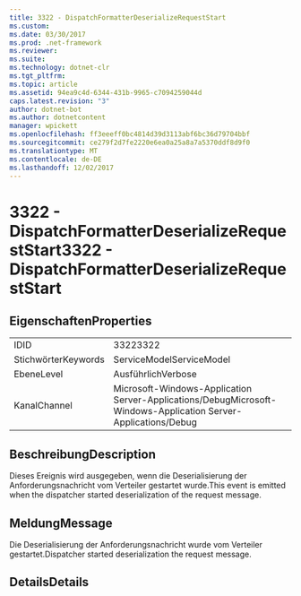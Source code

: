 ```yaml
---
title: 3322 - DispatchFormatterDeserializeRequestStart
ms.custom: 
ms.date: 03/30/2017
ms.prod: .net-framework
ms.reviewer: 
ms.suite: 
ms.technology: dotnet-clr
ms.tgt_pltfrm: 
ms.topic: article
ms.assetid: 94ea9c4d-6344-431b-9965-c7094259044d
caps.latest.revision: "3"
author: dotnet-bot
ms.author: dotnetcontent
manager: wpickett
ms.openlocfilehash: ff3eeeff0bc4814d39d3113abf6bc36d79704bbf
ms.sourcegitcommit: ce279f2d7fe2220e6ea0a25a8a7a5370ddf8d9f0
ms.translationtype: MT
ms.contentlocale: de-DE
ms.lasthandoff: 12/02/2017
---
```

# <a name="3322---dispatchformatterdeserializerequeststart"></a><span data-ttu-id="cafc8-102">3322 - DispatchFormatterDeserializeRequestStart</span><span class="sxs-lookup"><span data-stu-id="cafc8-102">3322 - DispatchFormatterDeserializeRequestStart</span></span>
## <a name="properties"></a><span data-ttu-id="cafc8-103">Eigenschaften</span><span class="sxs-lookup"><span data-stu-id="cafc8-103">Properties</span></span>  
  
|||  
|-|-|  
|<span data-ttu-id="cafc8-104">ID</span><span class="sxs-lookup"><span data-stu-id="cafc8-104">ID</span></span>|<span data-ttu-id="cafc8-105">3322</span><span class="sxs-lookup"><span data-stu-id="cafc8-105">3322</span></span>|  
|<span data-ttu-id="cafc8-106">Stichwörter</span><span class="sxs-lookup"><span data-stu-id="cafc8-106">Keywords</span></span>|<span data-ttu-id="cafc8-107">ServiceModel</span><span class="sxs-lookup"><span data-stu-id="cafc8-107">ServiceModel</span></span>|  
|<span data-ttu-id="cafc8-108">Ebene</span><span class="sxs-lookup"><span data-stu-id="cafc8-108">Level</span></span>|<span data-ttu-id="cafc8-109">Ausführlich</span><span class="sxs-lookup"><span data-stu-id="cafc8-109">Verbose</span></span>|  
|<span data-ttu-id="cafc8-110">Kanal</span><span class="sxs-lookup"><span data-stu-id="cafc8-110">Channel</span></span>|<span data-ttu-id="cafc8-111">Microsoft-Windows-Application Server-Applications/Debug</span><span class="sxs-lookup"><span data-stu-id="cafc8-111">Microsoft-Windows-Application Server-Applications/Debug</span></span>|  
  
## <a name="description"></a><span data-ttu-id="cafc8-112">Beschreibung</span><span class="sxs-lookup"><span data-stu-id="cafc8-112">Description</span></span>  
 <span data-ttu-id="cafc8-113">Dieses Ereignis wird ausgegeben, wenn die Deserialisierung der Anforderungsnachricht vom Verteiler gestartet wurde.</span><span class="sxs-lookup"><span data-stu-id="cafc8-113">This event is emitted when the dispatcher started deserialization of the request message.</span></span>  
  
## <a name="message"></a><span data-ttu-id="cafc8-114">Meldung</span><span class="sxs-lookup"><span data-stu-id="cafc8-114">Message</span></span>  
 <span data-ttu-id="cafc8-115">Die Deserialisierung der Anforderungsnachricht wurde vom Verteiler gestartet.</span><span class="sxs-lookup"><span data-stu-id="cafc8-115">Dispatcher started deserialization the request message.</span></span>  
  
## <a name="details"></a><span data-ttu-id="cafc8-116">Details</span><span class="sxs-lookup"><span data-stu-id="cafc8-116">Details</span></span>
